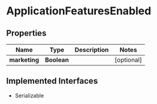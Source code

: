 

# ApplicationFeaturesEnabled


## Properties

| Name | Type | Description | Notes |
|------------ | ------------- | ------------- | -------------|
|**marketing** | **Boolean** |  |  [optional] |


## Implemented Interfaces

* Serializable

